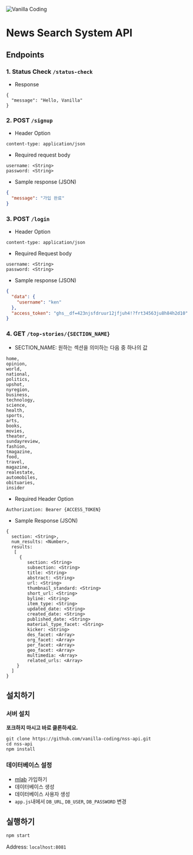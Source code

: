 ![Vanilla Coding](https://s3.ap-northeast-2.amazonaws.com/vanilla-coding/Assets/logo_regular%403x.png)

# News Search System API

## Endpoints

### 1. Status Check `/status-check`
- Response
```
{
  "message": "Hello, Vanilla"
}
```

### 2. POST `/signup`
- Header Option
```
content-type: application/json
```
- Required request body
```
username: <String>
password: <String>
```
- Sample response (JSON)
```json
{
  "message": "가입 완료"
}
```

### 3. POST `/login`
- Header Option
```
content-type: application/json
```
- Required Request body
```
username: <String>
password: <String>
```
- Sample response (JSON)
```json
{
  "data": {
    "username": "ken"
  },
  "access_token": "ghs__df=423njsfdruur12jfjuh4!?frt34563ju8h84h2d10"
}
```

### 4. GET `/top-stories/{SECTION_NAME}`
- SECTION_NAME: 원하는 섹션을 의미하는 다음 중 하나의 값
```
home,
opinion,
world,
national,
politics,
upshot,
nyregion,
business,
technology,
science,
health,
sports,
arts,
books,
movies,
theater,
sundayreview,
fashion,
tmagazine,
food,
travel,
magazine,
realestate,
automobiles,
obituaries,
insider
```
- Required Header Option
```
Authorization: Bearer {ACCESS_TOKEN}
```
- Sample Response (JSON)
```
{
  section: <String>,
  num_results: <Number>,
  results:
   [
     {
        section: <String>
        subsection: <String>
        title: <String>
        abstract: <String>
        url: <String>
        thumbnail_standard: <String>
        short_url: <String>
        byline: <String>
        item_type: <String>
        updated_date: <String>
        created_date: <String>
        published_date: <String>
        material_type_facet: <String>
        kicker: <String>
        des_facet: <Array>
        org_facet: <Array>
        per_facet: <Array>
        geo_facet: <Array>
        multimedia: <Array>
        related_urls: <Array>
    }
  ]
}
```

## 설치하기

### 서버 설치

**포크하지 마시고 바로 클론하세요.**

```
git clone https://github.com/vanilla-coding/nss-api.git
cd nss-api
npm install
```

### 데이터베이스 설정

* [mlab](https://mlab.com) 가입하기
* 데이터베이스 생성
* 데이터베이스 사용자 생성
* `app.js`내에서 `DB_URL`, `DB_USER`, `DB_PASSWORD` 변경

## 실행하기

```sh
npm start
```

Address: `localhost:8081`
